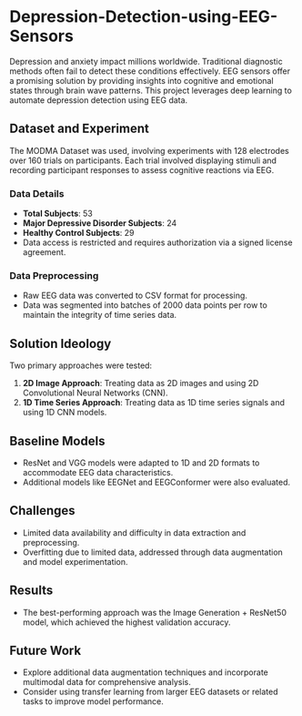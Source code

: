 # Depression-Detection-using-EEG-Sensors

Depression and anxiety impact millions worldwide. Traditional diagnostic methods often fail to detect these conditions effectively. EEG sensors offer a promising solution by providing insights into cognitive and emotional states through brain wave patterns. This project leverages deep learning to automate depression detection using EEG data.

## Dataset and Experiment
The MODMA Dataset was used, involving experiments with 128 electrodes over 160 trials on participants. Each trial involved displaying stimuli and recording participant responses to assess cognitive reactions via EEG.

### Data Details
- **Total Subjects**: 53
- **Major Depressive Disorder Subjects**: 24
- **Healthy Control Subjects**: 29
- Data access is restricted and requires authorization via a signed license agreement.

### Data Preprocessing
- Raw EEG data was converted to CSV format for processing.
- Data was segmented into batches of 2000 data points per row to maintain the integrity of time series data.

## Solution Ideology
Two primary approaches were tested:
1. **2D Image Approach**: Treating data as 2D images and using 2D Convolutional Neural Networks (CNN).
2. **1D Time Series Approach**: Treating data as 1D time series signals and using 1D CNN models.

## Baseline Models
- ResNet and VGG models were adapted to 1D and 2D formats to accommodate EEG data characteristics.
- Additional models like EEGNet and EEGConformer were also evaluated.

## Challenges
- Limited data availability and difficulty in data extraction and preprocessing.
- Overfitting due to limited data, addressed through data augmentation and model experimentation.

## Results
- The best-performing approach was the Image Generation + ResNet50 model, which achieved the highest validation accuracy.

## Future Work
- Explore additional data augmentation techniques and incorporate multimodal data for comprehensive analysis.
- Consider using transfer learning from larger EEG datasets or related tasks to improve model performance.

